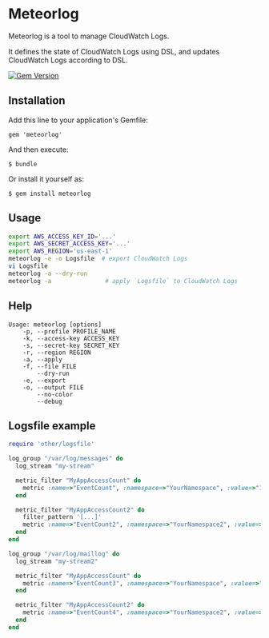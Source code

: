 # Meteorlog

Meteorlog is a tool to manage CloudWatch Logs.

It defines the state of CloudWatch Logs using DSL, and updates CloudWatch Logs according to DSL.

[![Gem Version](https://badge.fury.io/rb/meteorlog.svg)](http://badge.fury.io/rb/meteorlog)

## Installation

Add this line to your application's Gemfile:

    gem 'meteorlog'

And then execute:

    $ bundle

Or install it yourself as:

    $ gem install meteorlog

## Usage

```sh
export AWS_ACCESS_KEY_ID='...'
export AWS_SECRET_ACCESS_KEY='...'
export AWS_REGION='us-east-1'
meteorlog -e -o Logsfile  # export CloudWatch Logs
vi Logsfile
meteorlog -a --dry-run
meteorlog -a               # apply `Logsfile` to CloudWatch Logs
```

## Help

```
Usage: meteorlog [options]
    -p, --profile PROFILE_NAME
    -k, --access-key ACCESS_KEY
    -s, --secret-key SECRET_KEY
    -r, --region REGION
    -a, --apply
    -f, --file FILE
        --dry-run
    -e, --export
    -o, --output FILE
        --no-color
        --debug
```

## Logsfile example

```ruby
require 'other/logsfile'

log_group "/var/log/messages" do
  log_stream "my-stream"

  metric_filter "MyAppAccessCount" do
    metric :name=>"EventCount", :namespace=>"YourNamespace", :value=>"1"
  end

  metric_filter "MyAppAccessCount2" do
    filter_pattern '[...]'
    metric :name=>"EventCount2", :namespace=>"YourNamespace2", :value=>"2"
  end
end

log_group "/var/log/maillog" do
  log_stream "my-stream2"

  metric_filter "MyAppAccessCount" do
    metric :name=>"EventCount3", :namespace=>"YourNamespace", :value=>"1"
  end

  metric_filter "MyAppAccessCount2" do
    metric :name=>"EventCount4", :namespace=>"YourNamespace2", :value=>"2"
  end
end
```
